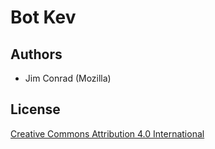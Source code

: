 # Bot Kev

## Authors

* Jim Conrad (Mozilla)

## License

[Creative Commons Attribution 4.0 International](https://creativecommons.org/licenses/by/4.0/)
